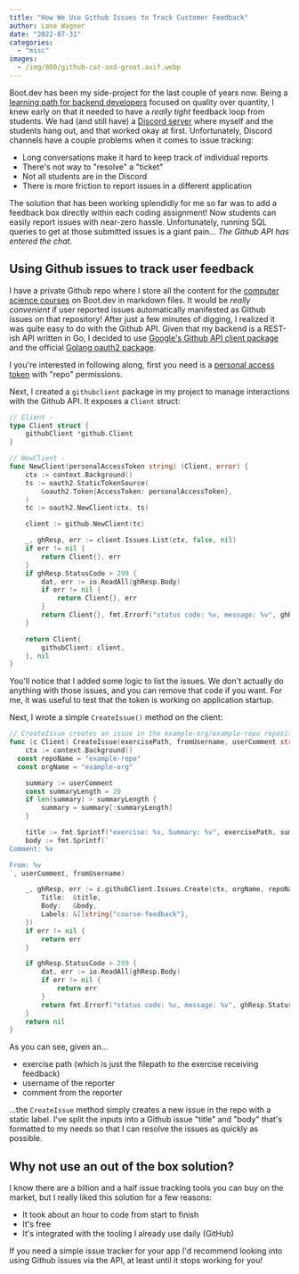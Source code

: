 ```yaml
---
title: "How We Use Github Issues to Track Customer Feedback"
author: Lane Wagner
date: "2022-07-31"
categories: 
  - "misc"
images:
  - /img/800/github-cat-and-groot.avif.webp
---
```


Boot.dev has been my side-project for the last couple of years now. Being a [learning path for backend developers](https://boot.dev) focused on quality over quantity, I knew early on that it needed to have a *really tight* feedback loop from students. We had (and still have) a [Discord server](https://discord.gg/EEkFwbv) where myself and the students hang out, and that worked okay at first. Unfortunately, Discord channels have a couple problems when it comes to issue tracking:

* Long conversations make it hard to keep track of individual reports
* There's not way to "resolve" a "ticket"
* Not all students are in the Discord
* There is more friction to report issues in a different application

The solution that has been working splendidly for me so far was to add a feedback box directly within each coding assignment! Now students can easily report issues with near-zero hassle. Unfortunately, running SQL queries to get at those submitted issues is a giant pain... *The Github API has entered the chat*.

## Using Github issues to track user feedback

I have a private Github repo where I store all the content for the [computer science courses](https://boot.dev/tracks/computer-science) on Boot.dev in markdown files. It would be *really convenient* if user reported issues automatically manifested as Github issues on that repository! After just a few minutes of digging, I realized it was quite easy to do with the Github API. Given that my backend is a REST-ish API written in Go, I decided to use [Google's Github API client package](https://github.com/google/go-github/) and the official [Golang oauth2 package](https://pkg.go.dev/golang.org/x/oauth2).

I you're interested in following along, first you need is a [personal access token](https://docs.github.com/en/authentication/keeping-your-account-and-data-secure/creating-a-personal-access-token) with "repo" permissions.

Next, I created a `githubclient` package in my project to manage interactions with the Github API. It exposes a `Client` struct:

```go
// Client -
type Client struct {
	githubClient *github.Client
}

// NewClient -
func NewClient(personalAccessToken string) (Client, error) {
	ctx := context.Background()
	ts := oauth2.StaticTokenSource(
		&oauth2.Token{AccessToken: personalAccessToken},
	)
	tc := oauth2.NewClient(ctx, ts)

	client := github.NewClient(tc)

	_, ghResp, err := client.Issues.List(ctx, false, nil)
	if err != nil {
		return Client{}, err
	}
	if ghResp.StatusCode > 299 {
		dat, err := io.ReadAll(ghResp.Body)
		if err != nil {
			return Client{}, err
		}
		return Client{}, fmt.Errorf("status code: %v, message: %v", ghResp.StatusCode, string(dat))
	}

	return Client{
		githubClient: client,
	}, nil
}
```

You'll notice that I added some logic to list the issues. We don't actually do anything with those issues, and you can remove that code if you want. For me, it was useful to test that the token is working on application startup.

Next, I wrote a simple `CreateIssue()` method on the client:

```go
// CreateIssue creates an issue in the example-org/example-repo repository
func (c Client) CreateIssue(exercisePath, fromUsername, userComment string) error {
	ctx := context.Background()
  const repoName = "example-repo"
  const orgName = "example-org"

	summary := userComment
	const summaryLength = 20
	if len(summary) > summaryLength {
		summary = summary[:summaryLength]
	}

	title := fmt.Sprintf("exercise: %v, Summary: %v", exercisePath, summary)
	body := fmt.Sprintf(`
Comment: %v

From: %v
`, userComment, fromUsername)

	_, ghResp, err := c.githubClient.Issues.Create(ctx, orgName, repoName, &github.IssueRequest{
		Title:  &title,
		Body:   &body,
		Labels: &[]string{"course-feedback"},
	})
	if err != nil {
		return err
	}

	if ghResp.StatusCode > 299 {
		dat, err := io.ReadAll(ghResp.Body)
		if err != nil {
			return err
		}
		return fmt.Errorf("status code: %v, message: %v", ghResp.StatusCode, string(dat))
	}
	return nil
}
```

As you can see, given an...

* exercise path (which is just the filepath to the exercise receiving feedback)
* username of the reporter
* comment from the reporter

...the `CreateIssue` method simply creates a new issue in the repo with a static label. I've split the inputs into a Github issue "title" and "body" that's formatted to my needs so that I can resolve the issues as quickly as possible.

## Why not use an out of the box solution?

I know there are a billion and a half issue tracking tools you can buy on the market, but I really liked this solution for a few reasons:

* It took about an hour to code from start to finish
* It's free
* It's integrated with the tooling I already use daily (GitHub)

If you need a simple issue tracker for your app I'd recommend looking into using Github issues via the API, at least until it stops working for you!
